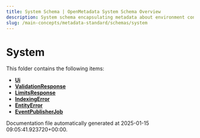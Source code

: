 ```yaml
---
title: System Schema | OpenMetadata System Schema Overview
description: System schema encapsulating metadata about environment configuration, deployment context, and platform-level entities.
slug: /main-concepts/metadata-standard/schemas/system
---
```


# System

This folder contains the following items:

- [**Ui**](/main-concepts/metadata-standard/schemas/system/ui)
- [**ValidationResponse**](/main-concepts/metadata-standard/schemas/system/validationresponse)
- [**LimitsResponse**](/main-concepts/metadata-standard/schemas/system/limitsresponse)
- [**IndexingError**](/main-concepts/metadata-standard/schemas/system/indexingerror)
- [**EntityError**](/main-concepts/metadata-standard/schemas/system/entityerror)
- [**EventPublisherJob**](/main-concepts/metadata-standard/schemas/system/eventpublisherjob)


Documentation file automatically generated at 2025-01-15 09:05:41.923720+00:00.
